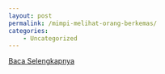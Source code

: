 ```yaml
---
layout: post
permalink: /mimpi-melihat-orang-berkemas/
categories:
    - Uncategorized
---
```


[Baca Selengkapnya](/05)